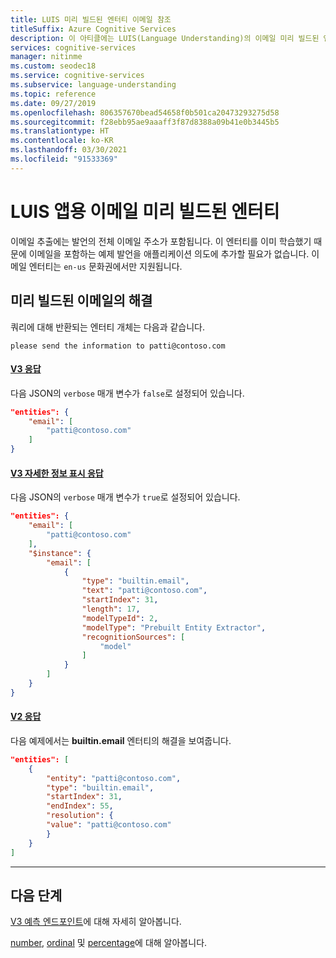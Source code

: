 ```yaml
---
title: LUIS 미리 빌드된 엔터티 이메일 참조
titleSuffix: Azure Cognitive Services
description: 이 아티클에는 LUIS(Language Understanding)의 이메일 미리 빌드된 엔터티가 포함됩니다.
services: cognitive-services
manager: nitinme
ms.custom: seodec18
ms.service: cognitive-services
ms.subservice: language-understanding
ms.topic: reference
ms.date: 09/27/2019
ms.openlocfilehash: 806357670bead54658f0b501ca20473293275d58
ms.sourcegitcommit: f28ebb95ae9aaaff3f87d8388a09b41e0b3445b5
ms.translationtype: HT
ms.contentlocale: ko-KR
ms.lasthandoff: 03/30/2021
ms.locfileid: "91533369"
---
```

# <a name="email-prebuilt-entity-for-a-luis-app"></a>LUIS 앱용 이메일 미리 빌드된 엔터티
이메일 추출에는 발언의 전체 이메일 주소가 포함됩니다. 이 엔터티를 이미 학습했기 때문에 이메일을 포함하는 예제 발언을 애플리케이션 의도에 추가할 필요가 없습니다. 이메일 엔터티는 `en-us` 문화권에서만 지원됩니다.

## <a name="resolution-for-prebuilt-email"></a>미리 빌드된 이메일의 해결

쿼리에 대해 반환되는 엔터티 개체는 다음과 같습니다.

`please send the information to patti@contoso.com`

#### <a name="v3-response"></a>[V3 응답](#tab/V3)

다음 JSON의 `verbose` 매개 변수가 `false`로 설정되어 있습니다.

```json
"entities": {
    "email": [
        "patti@contoso.com"
    ]
}
```
#### <a name="v3-verbose-response"></a>[V3 자세한 정보 표시 응답](#tab/V3-verbose)

다음 JSON의 `verbose` 매개 변수가 `true`로 설정되어 있습니다.

```json
"entities": {
    "email": [
        "patti@contoso.com"
    ],
    "$instance": {
        "email": [
            {
                "type": "builtin.email",
                "text": "patti@contoso.com",
                "startIndex": 31,
                "length": 17,
                "modelTypeId": 2,
                "modelType": "Prebuilt Entity Extractor",
                "recognitionSources": [
                    "model"
                ]
            }
        ]
    }
}
```
#### <a name="v2-response"></a>[V2 응답](#tab/V2)

다음 예제에서는 **builtin.email** 엔터티의 해결을 보여줍니다.

```json
"entities": [
    {
        "entity": "patti@contoso.com",
        "type": "builtin.email",
        "startIndex": 31,
        "endIndex": 55,
        "resolution": {
        "value": "patti@contoso.com"
        }
    }
]
```
* * *

## <a name="next-steps"></a>다음 단계

[V3 예측 엔드포인트](luis-migration-api-v3.md)에 대해 자세히 알아봅니다.

[number](luis-reference-prebuilt-number.md), [ordinal](luis-reference-prebuilt-ordinal.md) 및 [percentage](luis-reference-prebuilt-percentage.md)에 대해 알아봅니다.
